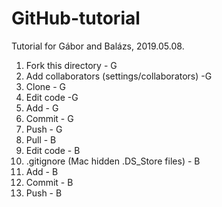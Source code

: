 # GitHub-tutorial
Tutorial for Gábor and Balázs, 2019.05.08. 

1. Fork this directory - G
2. Add collaborators (settings/collaborators) -G 
3. Clone - G
4. Edit code -G
5. Add - G
6. Commit - G
7. Push - G
8. Pull - B
9. Edit code - B
10. .gitignore (Mac hidden .DS_Store files) - B
11. Add - B
12. Commit - B
13. Push - B
